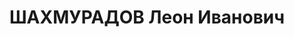 ---
title: ШАХМУРАДОВ Леон Иванович
description: "Род. в 1891, г. Тбилиси, армянин. Род занятий: до ареста начальник Сектора\
  \ водоснабжения Кавтранспроекта. \n  Осужден Тройкой при НКВД ГССР 04.12.1937. Мера\
  \ наказания: расстрел с конфискацией личного имущества. Дата расстрела: 11.12.1937"
---